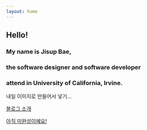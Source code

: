 ```yaml
---
layout: home
---
```


## Hello!
### My name is Jisup Bae,
### the software designer and software developer
### attend in University of California, Irvine.

내일 이미지로 만들어서 넣기...


[블로그 소개](https://chibi-chichi.github.io/about/)

[아직 미완성이예요!]()
